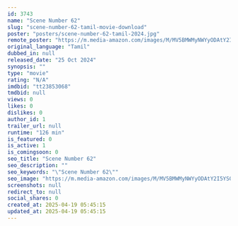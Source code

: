 ```yaml
---
id: 3743
name: "Scene Number 62"
slug: "scene-number-62-tamil-movie-download"
poster: "posters/scene-number-62-tamil-2024.jpg"
remote_poster: "https://m.media-amazon.com/images/M/MV5BMWMyNWYyODAtY2I5YS00ZjlkLWFlNWItODk3MjJmMjc0MWQ3XkEyXkFqcGc@._V1_SX300.jpg"
original_language: "Tamil"
dubbed_in: null
released_date: "25 Oct 2024"
synopsis: ""
type: "movie"
rating: "N/A"
imdbid: "tt23853068"
tmdbid: null
views: 0
likes: 0
dislikes: 0
author_id: 1
trailer_url: null
runtime: "126 min"
is_featured: 0
is_active: 1
is_comingsoon: 0
seo_title: "Scene Number 62"
seo_description: ""
seo_keywords: "\"Scene Number 62\""
seo_image: "https://m.media-amazon.com/images/M/MV5BMWMyNWYyODAtY2I5YS00ZjlkLWFlNWItODk3MjJmMjc0MWQ3XkEyXkFqcGc@._V1_SX300.jpg"
screenshots: null
redirect_to: null
social_shares: 0
created_at: 2025-04-19 05:45:15
updated_at: 2025-04-19 05:45:15
---
```


